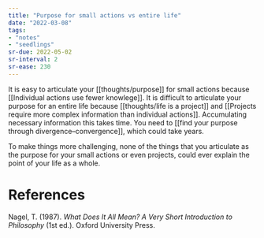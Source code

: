 ```yaml
---
title: "Purpose for small actions vs entire life"
date: "2022-03-08"
tags:
- "notes"
- "seedlings"
sr-due: 2022-05-02
sr-interval: 2
sr-ease: 230
---
```


It is easy to articulate your [[thoughts/purpose]] for small actions because [[Individual actions use fewer knowlege]]. It is difficult to articulate your purpose for an entire life because [[thoughts/life is a project]] and [[Projects require more complex information than individual actions]]. Accumulating necessary information this takes time. You need to [[find your purpose through divergence–convergence]], which could take years.

To make things more challenging, none of the things that you articulate as the purpose for your small actions or even projects, could ever explain the point of your life as a whole.

# References

Nagel, T. (1987). *What Does It All Mean? A Very Short Introduction to Philosophy* (1st ed.). Oxford University Press.